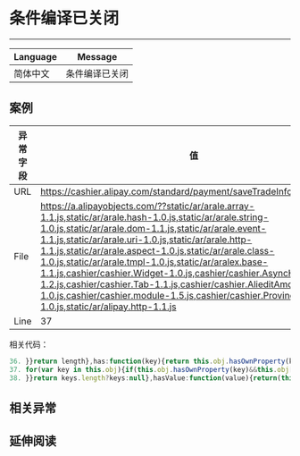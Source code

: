 
# 条件编译已关闭

----

| Language | Message        |
|----------|----------------|
| 简体中文 | 条件编译已关闭 |

## 案例

| 异常字段 | 值                                                                                                                                                                                                                                                                                                                                                                                                                                                                                                                                                                                      |
|----------|-----------------------------------------------------------------------------------------------------------------------------------------------------------------------------------------------------------------------------------------------------------------------------------------------------------------------------------------------------------------------------------------------------------------------------------------------------------------------------------------------------------------------------------------------------------------------------------------|
| URL      | https://cashier.alipay.com/standard/payment/saveTradeInfoToPhone.htm                                                                                                                                                                                                                                                                                                                                                                                                                                                                                                                    |
| File     | https://a.alipayobjects.com/??static/ar/arale.array-1.1.js,static/ar/arale.hash-1.0.js,static/ar/arale.string-1.0.js,static/ar/arale.dom-1.1.js,static/ar/arale.event-1.1.js,static/ar/arale.uri-1.0.js,static/ar/arale.http-1.1.js,static/ar/arale.aspect-1.0.js,static/ar/arale.class-1.0.js,static/ar/arale.tmpl-1.0.js,static/ar/aralex.base-1.1.js,cashier/cashier.Widget-1.0.js,cashier/cashier.AsyncHtml-1.2.js,cashier/cashier.Tab-1.1.js,cashier/cashier.AlieditAmount-1.0.js,cashier/cashier.module-1.5.js,cashier/cashier.ProvinceSelect-1.0.js,static/ar/alipay.http-1.1.js |
| Line     | 37                                                                                                                                                                                                                                                                                                                                                                                                                                                                                                                                                                                      |

相关代码：

```javascript
36. }}return length},has:function(key){return this.obj.hasOwnProperty(key)},keyOf:function(value){var keys=[];
37. for(var key in this.obj){if(this.obj.hasOwnProperty(key)&&this.obj[key]==value){keys.push(key)
38. }}return keys.length?keys:null},hasValue:function(value){return(this.keyOf(value)!==null)
```

## 相关异常


## 延伸阅读
